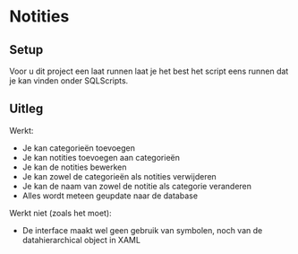 # Notities

## Setup

Voor u dit project een laat runnen laat je het best het script eens runnen dat je kan vinden onder SQLScripts.

## Uitleg

Werkt:

- Je kan categorieën toevoegen
- Je kan notities toevoegen aan categorieën
- Je kan de notities bewerken
- Je kan zowel de categorieën als notities verwijderen
- Je kan de naam van zowel de notitie als categorie veranderen
- Alles wordt meteen geupdate naar de database


Werkt niet (zoals het moet):

* De interface maakt wel geen gebruik van symbolen, noch van de datahierarchical object in XAML